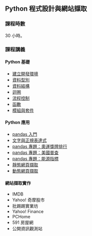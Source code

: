 ## Python 程式設計與網站擷取

### 課程時數

30 小時。

### 課程講義

#### Python 基礎

- [建立開發環境](http://yaojenkuo.io/py4ds_pccu/dev_env.slides.html)
- [資料型別](http://yaojenkuo.io/py4ds_pccu/variable_types.slides.html)
- [資料結構](http://yaojenkuo.io/py4ds_pccu/data_structure.slides.html)
- [迴圈](http://yaojenkuo.io/py4ds_pccu/loop.slides.html)
- [流程控制](http://yaojenkuo.io/py4ds_pccu/control_statement.slides.html)
- [函數](http://yaojenkuo.io/py4ds_pccu/function.slides.html)
- [模組與套件](http://yaojenkuo.io/py4ds_pccu/module.slides.html)

#### Python 應用

- [pandas 入門](http://yaojenkuo.io/py4ds_pccu/pandas_intro.slides.html)
- [文字與正規表達式](http://yaojenkuo.io/py4ds_pccu/str_reg.slides.html)
- [pandas 專題：奧運獎牌排行](http://yaojenkuo.io/py4ds_pccu/pandas_olympic.slides.html)
- [pandas 專題：美國普查](http://yaojenkuo.io/py4ds_pccu/pandas_us_census.slides.html)
- [pandas 專題：能源指標](http://yaojenkuo.io/py4ds_pccu/pandas_energy_indicator.slides.html)
- [靜態網頁擷取](http://yaojenkuo.io/py4ds_pccu/static_scraper.slides.html)
- [動態網頁擷取](http://yaojenkuo.io/py4ds_pccu/dynamic_scraper.slides.html)

#### 網站擷取實作

- IMDB
- Yahoo! 奇摩股市
- 批踢踢實業坊
- Yahoo! Finance
- PCHome
- 591 房屋網
- 公開資訊觀測站